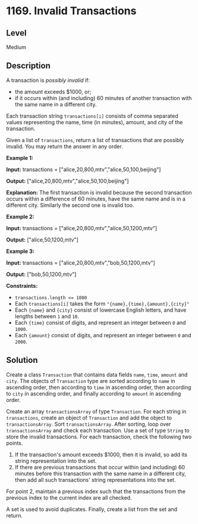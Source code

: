 # 1169. Invalid Transactions
## Level
Medium

## Description
A transaction is *possibly invalid* if:

* the amount exceeds $1000, or;
* if it occurs within (and including) 60 minutes of another transaction with the same name in a different city.

Each transaction string `transactions[i]` consists of comma separated values representing the name, time (in minutes), amount, and city of the transaction.

Given a list of `transactions`, return a list of transactions that are possibly invalid. You may return the answer in any order.

**Example 1:**

**Input:** transactions = ["alice,20,800,mtv","alice,50,100,beijing"]

**Output:** ["alice,20,800,mtv","alice,50,100,beijing"]

**Explanation:** The first transaction is invalid because the second transaction occurs within a difference of 60 minutes, have the same name and is in a different city. Similarly the second one is invalid too.

**Example 2:**

**Input:** transactions = ["alice,20,800,mtv","alice,50,1200,mtv"]

**Output:** ["alice,50,1200,mtv"]

**Example 3:**

**Input:** transactions = ["alice,20,800,mtv","bob,50,1200,mtv"]

**Output:** ["bob,50,1200,mtv"]

**Constraints:**

* `transactions.length <= 1000`
* Each `transactions[i]` takes the form `"{name},{time},{amount},{city}"`
* Each `{name}` and `{city}` consist of lowercase English letters, and have lengths between `1` and `10`.
* Each `{time}` consist of digits, and represent an integer between `0` and `1000`.
* Each `{amount}` consist of digits, and represent an integer between `0` and `2000`.

## Solution
Create a class `Transaction` that contains data fields `name`, `time`, `amount` and `city`. The objects of `Transaction` type are sorted according to `name` in ascending order, then according to `time` in ascending order, then according to `city` in ascending order, and finally according to `amount` in ascending order.

Create an array `transactionsArray` of type `Transaction`. For each string in `transactions`, create an object of `Transaction` and add the object to `transactionsArray`. Sort `transactionsArray`. After sorting, loop over `transactionsArray` and check each transaction. Use a set of type `String` to store the invalid transactions. For each transaction, check the following two points.

1. If the transaction's amount exceeds $1000, then it is invalid, so add its string representation into the set.
2. If there are previous transactions that occur within (and including) 60 minutes before this transaction with the same name in a different city, then add all such transactions' string representations into the set.

For point 2, maintain a previous index such that the transactions from the previous index to the current index are all checked.

A set is used to avoid duplicates. Finally, create a list from the set and return.
